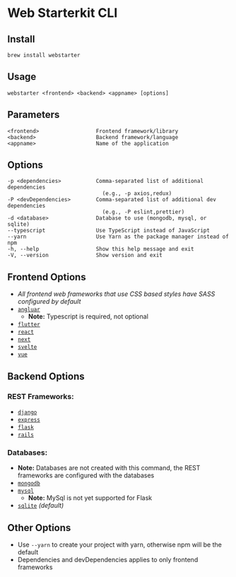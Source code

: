 # Web Starterkit CLI

## Install

```
brew install webstarter
```

## Usage

```
webstarter <frontend> <backend> <appname> [options]
```

## **Parameters**

```
<frontend>                  Frontend framework/library
<backend>                   Backend framework/language
<appname>                   Name of the application
```

## **Options**

```
-p <dependencies>           Comma-separated list of additional dependencies
                              (e.g., -p axios,redux)
-P <devDependencies>        Comma-separated list of additional dev dependencies
                              (e.g., -P eslint,prettier)
-d <database>               Database to use (mongodb, mysql, or sqlite)
--typescript                Use TypeScript instead of JavaScript
--yarn                      Use Yarn as the package manager instead of npm
-h, --help                  Show this help message and exit
-V, --version               Show version and exit

```

## **Frontend Options**

- _All frontend web frameworks that use CSS based styles have SASS configured by default_
- [`angluar`](https://angular.io/)
  - **Note:** Typescript is required, not optional
- [`flutter`](https://flutter.dev/)
- [`react`](https://reactjs.org/)
- [`next`](https://nextjs.org/)
- [`svelte`](https://kit.svelte.dev/)
- [`vue`](https://vuejs.org/)

## **Backend Options**

### REST Frameworks:

- [`django`](https://www.djangoproject.com/)
- [`express`](https://expressjs.com/)
- [`flask`](https://flask.palletsprojects.com/)
- [`rails`](https://rubyonrails.org/)

### Databases:

- **Note:** Databases are not created with this command, the REST frameworks are configured with the databases
- [`mongodb`](https://www.mongodb.com/)
- [`mysql`](https://www.mysql.com/)
  - **Note:** MySql is not yet supported for Flask
- [`sqlite`](https://www.sqlite.org/index.html) _(default)_

## **Other Options**

- Use `--yarn` to create your project with yarn, otherwise npm will be the default
- Dependencies and devDependencies applies to only frontend frameworks
